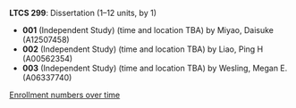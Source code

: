 **LTCS 299**: Dissertation (1–12 units, by 1)

- **001** (Independent Study) (time and location TBA) by Miyao, Daisuke (A12507458)
- **002** (Independent Study) (time and location TBA) by Liao, Ping H (A00562354)
- **003** (Independent Study) (time and location TBA) by Wesling, Megan E. (A06337740)

[Enrollment numbers over time](./LTCS299.tsv)
